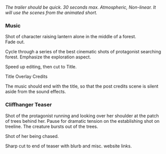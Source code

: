 *The trailer should be quick.  30 seconds max.  Atmospheric, Non-linear.  It will use the scenes from the animated short.*

### Music

Shot of character raising lantern alone in the middle of a forest.  
Fade out.

Cycle through a series of the best cinematic shots of protagonist searching forest.  Emphasize the exploration aspect.

Speed up editing, then cut to Title.  

Title Overlay Credits

The music should end with the title, so that the post credits scene is silent aside from the sound effects.

### Cliffhanger Teaser

Shot of the protagonist running and looking over her shoulder at the patch of trees behind her.  Pause for dramatic tension on the establishing shot on treeline.  The creature bursts out of the trees.  

Shot of her being chased.

Sharp cut to end of teaser with blurb and misc. website links.
